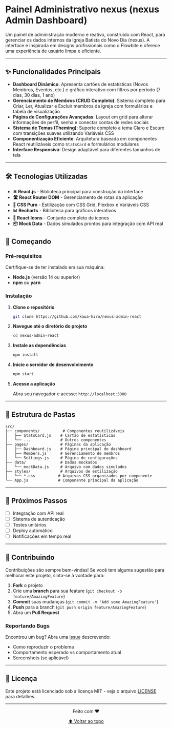 # Painel Administrativo nexus (nexus Admin Dashboard)

Um painel de administração moderno e reativo, construído com React, para gerenciar os dados internos da Igreja Batista do Novo Dia (nexus). A interface é inspirada em designs profissionais como o Flowbite e oferece uma experiência de usuário limpa e eficiente.

---

## ✨ Funcionalidades Principais

- **Dashboard Dinâmico**: Apresenta cartões de estatísticas (Novos Membros, Eventos, etc.) e gráfico interativo com filtros por período (7 dias, 30 dias, 1 ano)
- **Gerenciamento de Membros (CRUD Completo)**: Sistema completo para Criar, Ler, Atualizar e Excluir membros da igreja com formulários e tabela de visualização
- **Página de Configurações Avançadas**: Layout em grid para alterar informações de perfil, senha e conectar contas de redes sociais
- **Sistema de Temas (Theming)**: Suporte completo a tema Claro e Escuro com transições suaves utilizando Variáveis CSS
- **Componentização Eficiente**: Arquitetura baseada em componentes React reutilizáveis como `StatsCard` e formulários modulares
- **Interface Responsiva**: Design adaptável para diferentes tamanhos de tela

---

## 🛠️ Tecnologias Utilizadas

- **⚛️ React.js** - Biblioteca principal para construção da interface
- **🛣️ React Router DOM** - Gerenciamento de rotas da aplicação
- **🎨 CSS Puro** - Estilização com CSS Grid, Flexbox e Variáveis CSS
- **📊 Recharts** - Biblioteca para gráficos interativos
- **🎯 React Icons** - Conjunto completo de ícones
- **📦 Mock Data** - Dados simulados prontos para integração com API real

## 🚀 Começando

### Pré-requisitos

Certifique-se de ter instalado em sua máquina:

- **Node.js** (versão 14 ou superior)
- **npm** ou **yarn**

### Instalação

1. **Clone o repositório**

   ```bash
   git clone https://github.com/kaua-hiro/nexus-admin-react
   ```

2. **Navegue até o diretório do projeto**

   ```bash
   cd nexus-admin-react
   ```

3. **Instale as dependências**

   ```bash
   npm install
   ```

4. **Inicie o servidor de desenvolvimento**

   ```bash
   npm start
   ```

5. **Acesse a aplicação**

   Abra seu navegador e acesse: `http://localhost:3000`

---

## 📂 Estrutura de Pastas

```
src/
├── components/          # Componentes reutilizáveis
│   ├── StatsCard.js    # Cartão de estatísticas
│   └── ...             # Outros componentes
├── pages/              # Páginas da aplicação
│   ├── Dashboard.js    # Página principal do dashboard
│   ├── Members.js      # Gerenciamento de membros
│   └── Settings.js     # Página de configurações
├── data/               # Dados mockados
│   └── mockData.js     # Arquivo com dados simulados
├── styles/             # Arquivos de estilização
│   └── *.css          # Arquivos CSS organizados por componente
└── App.js             # Componente principal da aplicação
```

---

## 🎯 Próximos Passos

- [ ] Integração com API real
- [ ] Sistema de autenticação
- [ ] Testes unitários
- [ ] Deploy automático
- [ ] Notificações em tempo real

---

## 🤝 Contribuindo

Contribuições são sempre bem-vindas! Se você tem alguma sugestão para melhorar este projeto, sinta-se à vontade para:

1. **Fork** o projeto
2. Crie uma **branch** para sua feature (`git checkout -b feature/AmazingFeature`)
3. **Commit** suas mudanças (`git commit -m 'Add some AmazingFeature'`)
4. **Push** para a branch (`git push origin feature/AmazingFeature`)
5. Abra um **Pull Request**

### Reportando Bugs

Encontrou um bug? Abra uma [issue](../../issues) descrevendo:

- Como reproduzir o problema
- Comportamento esperado vs comportamento atual
- Screenshots (se aplicável)

---

## 📄 Licença

Este projeto está licenciado sob a licença MIT - veja o arquivo [LICENSE](LICENSE) para detalhes.

---

<div align="center">
  <p>Feito com ❤️ </p>
  <p>
    <a href="#painel-administrativo-nexus-nexus-admin-dashboard">⬆️ Voltar ao topo</a>
  </p>
</div>
